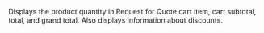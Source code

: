 Displays the product quantity in Request for Quote cart item, cart subtotal, total, and grand total. Also displays information about discounts.
